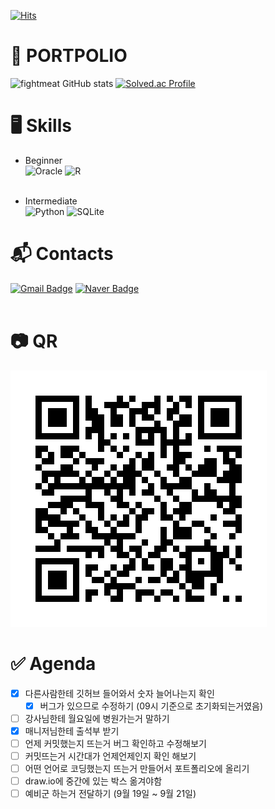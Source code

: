 [![Hits](https://hits.seeyoufarm.com/api/count/incr/badge.svg?url=https%3A%2F%2Fgithub.com%2Ffightmeat&count_bg=%233DA5C8&title_bg=%23113BD0&icon=&icon_color=%23E7E7E7&title=hits&edge_flat=false)](https://hits.seeyoufarm.com)

# 📝 PORTPOLIO

![fightmeat GitHub stats](https://github-readme-stats.vercel.app/api?username=fightmeat&show_icons=true&theme=nightowl)
[![Solved.ac Profile](http://mazassumnida.wtf/api/v2/generate_badge?boj=fightmeat)](https://solved.ac/fightmeat/)

# 🖥 Skills

* Beginner<br>
![Oracle](https://img.shields.io/badge/Oracle-F80000.svg?&style=flat-square&logo=Oracle&logoColor=white)
![R](https://img.shields.io/badge/R-276DC3.svg?&style=flat-square&logo=Oracle&logoColor=white)<br><br>

* Intermediate<br>
![Python](https://img.shields.io/badge/Python-3776AB.svg?&style=flat-square&logo=Python&logoColor=white)
![SQLite](https://img.shields.io/badge/SQLite-003B57.svg?&style=flat-square&logo=SQLite&logoColor=white)


  
# 📬 Contacts


[![Gmail Badge](https://img.shields.io/badge/Gmail-d14836?style=flat-square&logo=Gmail&logoColor=white&link=mailto:nilping41@gmail.com)](mailto:niling41@gmail.com)
[![Naver Badge](https://img.shields.io/badge/Naver-03C75A?style=flat-square&logo=Naver&logoColor=white&link=mailto:lees4144@naver.com)](mailto:lees4144@naver.com)<br><br>

# 📷 QR

<img src="https://github.com/fightmeat/photos/blob/c4187bb6f7ba34bf09ed4d484e1bd67a9e573dfb/QR.png">

<!-- 카메라로 찍으면 밑에 값이 나오는데 QR로 변환한거에요 TRACSE_ID=AIG20210000313652,TRACSE_TME=10,CRSE_TRACSE_SE=C0061 -->

# ✅ Agenda

- [x] 다른사람한테 깃허브 들어와서 숫자 늘어나는지 확인
  - [x] 버그가 있으므로 수정하기 (09시 기준으로 초기화되는거였음)
- [ ] 강사님한테 월요일에 병원가는거 말하기
- [x] 매니저님한테 출석부 받기
- [ ] 언제 커밋했는지 뜨는거 버그 확인하고 수정해보기
- [ ] 커밋뜨는거 시간대가 언제언제인지 확인 해보기
- [ ] 어떤 언어로 코딩했는지 뜨는거 만들어서 포트폴리오에 올리기
- [ ] draw.io에 중간에 있는 박스 옮겨야함
- [ ] 예비군 하는거 전달하기 (9월 19일 ~ 9월 21일)
